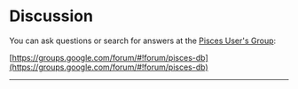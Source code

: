 # Discussion

You can ask questions or search for answers at the [Pisces User's Group](https://groups.google.com/forum/#!forum/pisces-db):

[https://groups.google.com/forum/#!forum/pisces-db](https://groups.google.com/forum/#!forum/pisces-db)

---------------------------------------------------------------------------------------------


<iframe id="forum_embed"
  src="javascript:void(0)"
  scrolling="no"
  frameborder="0"
  width="900"
  height="700">
</iframe>
<script type="text/javascript">
  document.getElementById('forum_embed').src =
     'https://groups.google.com/forum/embed/?place=forum/pisces-db'
     + '&showsearch=true&showpopout=true&showtabs=false'
     + '&parenturl=' + encodeURIComponent(window.location.href);
</script>

